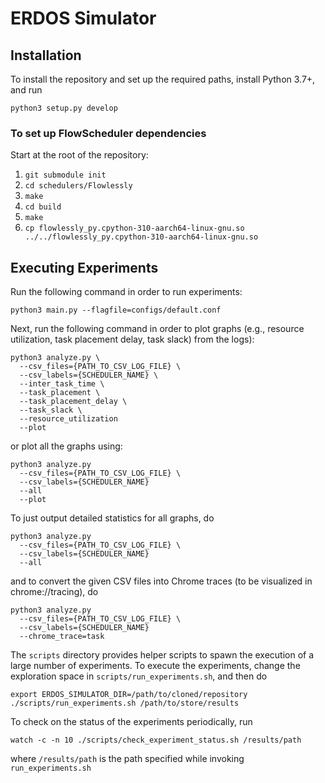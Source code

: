 # ERDOS Simulator

## Installation

To install the repository and set up the required paths, install Python 3.7+,
and run

```console
python3 setup.py develop
```

### To set up FlowScheduler dependencies
Start at the root of the repository:
1. `git submodule init`
2. `cd schedulers/Flowlessly`
3. `make`
4. `cd build`
5. `make`
6. `cp flowlessly_py.cpython-310-aarch64-linux-gnu.so ../../flowlessly_py.cpython-310-aarch64-linux-gnu.so`

## Executing Experiments

Run the following command in order to run experiments:

```console
python3 main.py --flagfile=configs/default.conf
```

Next, run the following command in order to plot graphs (e.g., resource
utilization, task placement delay, task slack) from the logs):

```console
python3 analyze.py \
  --csv_files={PATH_TO_CSV_LOG_FILE} \
  --csv_labels={SCHEDULER_NAME} \
  --inter_task_time \
  --task_placement \
  --task_placement_delay \
  --task_slack \
  --resource_utilization
  --plot
```

or plot all the graphs using:

```console
python3 analyze.py
  --csv_files={PATH_TO_CSV_LOG_FILE} \
  --csv_labels={SCHEDULER_NAME}
  --all
  --plot
```

To just output detailed statistics for all graphs, do

```console
python3 analyze.py
  --csv_files={PATH_TO_CSV_LOG_FILE} \
  --csv_labels={SCHEDULER_NAME}
  --all
```

and to convert the given CSV files into Chrome traces (to be visualized in chrome://tracing), do

```console
python3 analyze.py
  --csv_files={PATH_TO_CSV_LOG_FILE} \
  --csv_labels={SCHEDULER_NAME}
  --chrome_trace=task
```

The `scripts` directory provides helper scripts to spawn the execution of a large number of
experiments. To execute the experiments, change the exploration space in `scripts/run_experiments.sh`,
and then do

```console
export ERDOS_SIMULATOR_DIR=/path/to/cloned/repository
./scripts/run_experiments.sh /path/to/store/results
```

To check on the status of the experiments periodically, run

```console
watch -c -n 10 ./scripts/check_experiment_status.sh /results/path
```
where `/results/path` is the path specified while invoking `run_experiments.sh`
